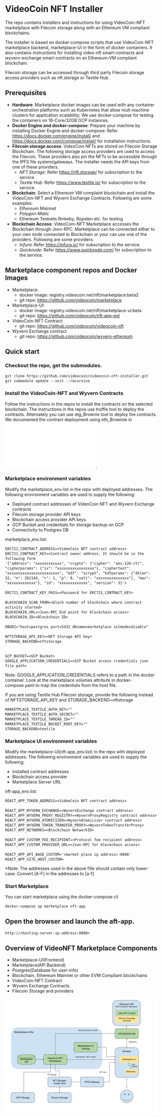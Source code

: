 # VideoCoin NFT Installer

The repo contains installers and instructions for using VideoCoin-NFT marketplace with Filecoin storage along with an Ethereum VM compliant blockchains.  

The installer is based on docker-compose scripts that use VideoCoin-NFT marketplace backend, marketplace-UI in the form of docker containers. It also contains instructions for installing video-nft smart-contracts and wyvern-exchange smart-contracts on an Ethereum-VM compliant blockchain.

Filecoin storage can be accessed through third party Filecoin storage access providers such as nft.storage or Textile Hub.

## Prerequisites
* **Hardware**: Marketplace docker images can be used with any container orchestration platforms such as Kubernetes that allow mult-machine clusters for application scalability. We use docker-compose for testing the containers on 16-Core/32GB GCP instances.
* **Docker Engine and docker-compose**: Prepare your machine by installing Docker Engine and docker-compose: Refer https://docs.docker.com/engine/install/  and  https://docs.docker.com/compose/install/ for installation instructions.
* **Filecoin storage access**: VideoCoin NFTs are stored on Filecoin Storage Blockchain. The following storage access providers are used to access the Filecoin. These providers also pin the NFTs to be accessible  through the IPFS file system/gateways. The installer needs the API keys from one of these providers.
  * *NFT.Storage*: Refer https://nft.storage/ for subscription to the service 
  * *Textile Hub*: Refer https://www.textile.io/ for subscription to the service.
* **Blockchain**: Select a Ethereum VM complaint blockchain and install the VideoCoin-NFT and Wyvern Exchange Contracts. Following are some examples:
  * *Ethereum Mainnet*
  * *Polygon-Matic*
  * Ethereum Testnets Rinkeby, Ropsten etc. for testing
* **Blockchain Access**: VideoCoin-NFT Marketplace accesses the Blockchain through Json-RPC. Marketplace can be connected either to your own node connected to Blockchain or your can use one of the providers. Following are some providers:  
  * *Infura*: Refer https://infura.io/ for subscription to the service.
  * *Quicknode*: Refer https://www.quicknode.com/ for subscription to the service.

## Marketplace component repos and Docker Images
* Marketplace:
  * docker image: registry.videocoin.net/nft/marketplace:beta2  
  * git repo: https://github.com/videocoin/marketplace
* Marketplace-UI:
  * docker image: registry.videocoin.net/nft/marketplace-ui:beta
  * git repo: https://github.com/videocoin/nft-app-ext
* VideoCoin-NFT Contract:
  * git repo: https://github.com/videocoin/videocoin-nft
* Wyvern Exchange contract
  * git repo: https://github.com/videocoin/wyvern-ethereum
## Quick start

### Checkout the repo, get the submodules.
```
git clone https://github.com/videocoin/videocoin-nft-installer.git
git submodule update --init --recursive
```

### Install the VideoCoin-NFT and Wyvern Contracts
Follow the instructions in the repos to install the contracts on the selected blockchain. The instructions in the repos use truffle tool to deploy the contracts. Alternately you can use etg_Brownie tool to deploy the contracts. We documented the contract deployment using eth_Browinie in ![VideCoinNFT_Polygon_Matic.md](VideCoinNFT_Polygon_Matic.md).


### Marketplace environment variables
Modify the marketplace_env.list  in the repo with deployed addresses.
The following environment variables are used to supply the following:
* Deployed contract addresses of VideoCoin NFT and Wyvern Exchange contracts
* Filecoin storage provider API keys
* Blockchain access provider API keys
* GCP Bucket and credentials for storage backup on GCP
* Connectivity to Postgres DB

marketplace_env.list:

```
ERC721_CONTRACT_ADDRESS=<VideoCoin NFT contract address>
ERC721_CONTRACT_KEY=<Contract owner address. It should be in the following form  
'{"address": "xxxxxxxxxxxx", "crypto": {"cipher": "aes-128-ctr", "cipherparams": {"iv": "xxxxxxxxxxxxxxxxx"}, "ciphertext": "xxxxxxxxxxxxxxxxxxxxxxxx", "kdf": "scrypt", "kdfparams": {"dklen": 32, "n": 262144, "r": 1, "p": 8, "salt": "xxxxxxxxxxxxxxx"}, "mac": "xxxxxxxxxxxxx"}, "id": "xxxxxxxxxxxxx", "version": 3}'>

ERC721_CONTRACT_KEY_PASS=<Password for ERC721_CONTRACT_KEY>

BLOCKCHAIN_SCAN_FROM=<block number of blockchain where contract activity started>
BLOCKCHAIN_URL=<Json-RPC End point for blockchain access>
BLOCKCHAIN_ID=<Blockchain ID>

DBURI="host=postgres port=5432 dbname=marketplace sslmode=disable"

NFTSTORAGE_API_KEY=<NFT Storage API key>
STORAGE_BACKEND=nftstorage


GCP_BUCKET=<GCP Bucket>
GOOGLE_APPLICATION_CREDENTIALS=<GCP Bucket access credentials json file path>
```
Note: GOOGLE_APPLICATION_CREDENTIALS refers to a path in the docker container. Look at the marketplace volumes attribute in docker-compose.yaml to map the credentials from the host file.


If you are using Textile Hub Filecoin storage, provide the following instead of NFTSTORAGE_API_KEY and STORAGE_BACKEND=nftstorage

```
MARKETPLACE_TEXTILE_AUTH_KEY=""
MARKETPLACE_TEXTILE_AUTH_SECRET=""
MARKETPLACE_TEXTILE_THREAD_ID=""
MARKETPLACE_TEXTILE_BUCKET_ROOT_KEY=""
STORAGE_BACKEND=textile
```

### Marketplace UI environment variables

Modify the marketplace-UI(nft-app_env.list) in the repo with deployed addresses.
The following environment variables are used to supply the following:
* installed contract addresses
* Blockchain access provider
* Marketplace Server URL

nft-app_env.list:
```
REACT_APP_TOKEN_ADDRESS=<VideoCoin NFT contract address>

REACT_APP_WYVERN_EXCHANGE=<WyvernExchange contract address>
REACT_APP_WYVERN_PROXY_REGISTRY=<WyvernProxyRegistry contract address>
REACT_APP_WYVERN_ATOMICIZER=<WyvernAtomicizer contract address>
REACT_APP_WYVERN_TOKEN_TRANSFER_PROXY=<WyvernTokenTransferProxy>
REACT_APP_NETWORKS=<Blockchain NetworkID>

REACT_APP_CUSTOM_FEE_RECIPIENT=<Protocol fee recipient address>
REACT_APP_CUSTOM_PROVIDER_URL=<Json-RPC for blockchain access>

REACT_APP_API_BASE_CUSTOM='<market place ip address>:8088'
REACT_APP_SITE_HOST_CUSTOM=
```
*Note: The addresses used in the above fille should contain only lower-case. Convert [A-F] in the addresses to [a-f]

### Start Marketplace

You can start marketplace using the docker-compose cli
```
docker-compose up marketplace nft-app
```
## Open the browser and launch the aft-app.
```
http://<hosting-server-ip-address:8080>
```

## Overview of VideoNFT Marketplace Components
* Marketplace-UI(Frontend)
* Marketplace(API Backend)
* Postgres(Database for user-info)
* Blockchain, Ethereum Mainnet or other EVM Compliant blockchains
* VideoCoin-NFT Contract
* Wyvern Exchange Contracts
* Filecoin Storage and providers

![Video NFT Architecture Overview](./docs/VideoCoinNFTOverview.svg)


